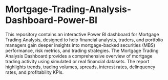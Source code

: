 # Mortgage-Trading-Analysis-Dashboard-Power-BI
This repository contains an interactive Power BI dashboard for Mortgage Trading Analysis, designed to help financial analysts, traders, and portfolio managers gain deeper insights into mortgage-backed securities (MBS) performance, risk metrics, and trading strategies.
The Mortgage Trading Analysis Dashboard provides a comprehensive overview of mortgage trading activity using simulated or real financial datasets. The report highlights trends, trading volumes, spreads, interest rates, delinquency rates, and profitability KPIs.
